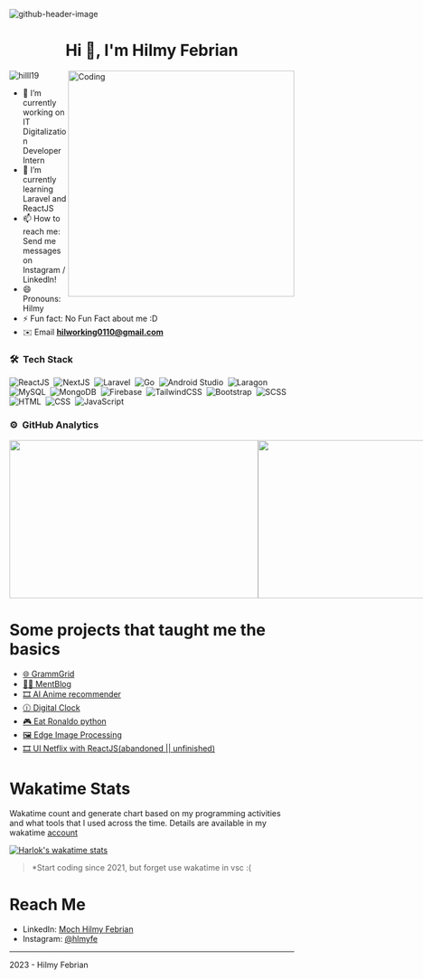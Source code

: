 ![github-header-image](https://github.com/user-attachments/assets/50ca75b9-96a0-47b8-ad5a-efab67440c9a)
<h1 align="center">Hi 👋, I'm Hilmy Febrian</h1>
<!-- <h3 align="center">Frontend developer Enthusiast</h3> -->
<img align="right" alt="Coding" width="400" src="https://media.giphy.com/media/QNFhOolVeCzPQ2Mx85/giphy.gif">

<p align="left"> <img src="https://komarev.com/ghpvc/?username=hilll19&label=Profile%20views&color=0e75b6&style=flat" alt="hilll19" /> </p>

<!-- <p align="left"> <a href="https://github.com/ryo-ma/github-profile-trophy"><img src="https://github-profile-trophy.vercel.app/?username=hilll19" alt="hilll19" /></a> </p> -->

- 🔭 I’m currently working on IT Digitalization Developer Intern
- 🌱 I’m currently learning Laravel and ReactJS
- 📫 How to reach me: Send me messages on Instagram / Linkedln!
- 😄 Pronouns: Hilmy
- ⚡ Fun fact: No Fun Fact about me :D
- ✉️ Email **hilworking0110@gmail.com**

### 🛠 &nbsp;Tech Stack
![ReactJS](https://img.shields.io/badge/-ReactJS-20232A?style=flat&logo=react)&nbsp;
![NextJS](https://img.shields.io/badge/-NextJS-000000?style=flat&logo=next.js)&nbsp;
![Laravel](https://img.shields.io/badge/-Laravel-FF2D20?style=flat&logo=laravel&logoColor=white)&nbsp;
![Go](https://img.shields.io/badge/Go-%2300ADD8.svg?style=flat&logo=go&logoColor=white)&nbsp;
![Android Studio](https://img.shields.io/badge/-Android%20Studio-3DDC84?style=flat&logo=android-studio&logoColor=white)&nbsp;
![Laragon](https://img.shields.io/badge/-Laragon-0678BE?style=flat&logo=laragon&logoColor=white)&nbsp;
![MySQL](https://img.shields.io/badge/-MySQL-4479A1?style=flat&logo=mysql&logoColor=white)&nbsp;
![MongoDB](https://img.shields.io/badge/-MongoDB-47A248?style=flat&logo=mongodb&logoColor=white)&nbsp;
![Firebase](https://img.shields.io/badge/-Firebase-FFCA28?style=flat&logo=firebase)&nbsp;
![TailwindCSS](https://img.shields.io/badge/-TailwindCSS-38B2AC?style=flat&logo=tailwind-css&logoColor=white)&nbsp;
![Bootstrap](https://img.shields.io/badge/-Bootstrap-563D7C?style=flat&logo=bootstrap)&nbsp;
![SCSS](https://img.shields.io/badge/-SCSS-CC6699?style=flat&logo=sass)&nbsp;
![HTML](https://img.shields.io/badge/-HTML5-E34F26?style=flat&logo=html5&logoColor=white)&nbsp;
![CSS](https://img.shields.io/badge/-CSS3-1572B6?style=flat&logo=css3)&nbsp;
![JavaScript](https://img.shields.io/badge/-JavaScript-F7DF1E?style=flat&logo=javascript&logoColor=black)&nbsp;

### ⚙️ &nbsp;GitHub Analytics
<a href="https://github.com/Hilll19" style="display: flex; justify-content: space-between; align-items: center; width: 100%;">
  <img height="280px" width="440px" src="https://github-readme-stats-eight-theta.vercel.app/api?username=Hilll19&show_icons=true&theme=algolia&include_all_commits=true&count_private=true"/>
  <img height="280px" width="440px" src="https://github-readme-streak-stats.herokuapp.com/?user=Hilll19&theme=algolia" />
</a>



# Some projects that taught me the basics
- [🌐 GrammGrid](https://github.com/Hilll19/RembangTour](https://github.com/Hilll19/grammgrid))
- [🙆‍♂️ MentBlog](https://github.com/Hilll19/Kopi-Emak](https://github.com/Hilll19/MentBlog))
- [🎞️ AI Anime recommender](https://github.com/resqiar/anime-recommender)
- [🕧 Digital Clock](https://github.com/Hilll19/Experiment/tree/main/Digital%20Clock)
- [🎮 Eat Ronaldo python](https://github.com/Hilll19/EatRonaldo-Game)
- [🖼️ Edge Image Processing](https://github.com/Hilll19/Experiment/tree/main/Edge%20Image%20Processing)
- [🎞️ UI Netflix with ReactJS(abandoned || unfinished)](https://github.com/Hilll19/netflix-clone-hil)

# Wakatime Stats
Wakatime count and generate chart based on my programming activities and what tools that I used across the time. Details are available in my wakatime [account](https://wakatime.com/@Hilll19)

[![Harlok's wakatime stats](https://github-readme-stats.vercel.app/api/wakatime?username=Hilll19&theme=algolia)](https://github.com/anuraghazra/github-readme-stats)
> *Start coding since 2021, but forget use wakatime in vsc :(
> 
# Reach Me
- LinkedIn: [Moch Hilmy Febrian](https://www.linkedin.com/in/moch-hilmy-febrian-eka-cahyadi-17a10521b/)
- Instagram: [@hlmyfe](https://www.instagram.com/hlmyfe)

---
2023 - Hilmy Febrian


